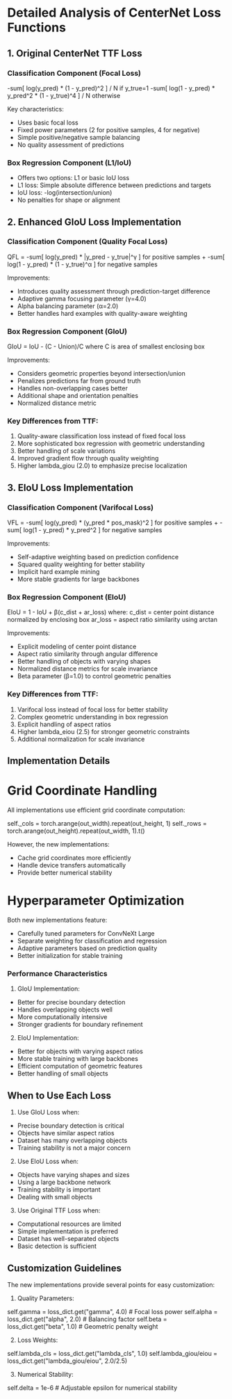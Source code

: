 # Detailed Analysis of CenterNet Loss Functions

## 1. Original CenterNet TTF Loss

### Classification Component (Focal Loss)

-sum[ log(y_pred) * (1 - y_pred)^2 ] / N if y_true=1
-sum[ log(1 - y_pred) * y_pred^2 * (1 - y_true)^4 ] / N otherwise


Key characteristics:
- Uses basic focal loss
- Fixed power parameters (2 for positive samples, 4 for negative)
- Simple positive/negative sample balancing
- No quality assessment of predictions

### Box Regression Component (L1/IoU)
- Offers two options: L1 or basic IoU loss
- L1 loss: Simple absolute difference between predictions and targets
- IoU loss: -log(intersection/union)
- No penalties for shape or alignment

## 2. Enhanced GIoU Loss Implementation

### Classification Component (Quality Focal Loss)

QFL = -sum[ log(y_pred) * |y_pred - y_true|^γ ] for positive samples
    + -sum[ log(1 - y_pred) * (1 - y_true)^α ] for negative samples


Improvements:
- Introduces quality assessment through prediction-target difference
- Adaptive gamma focusing parameter (γ=4.0)
- Alpha balancing parameter (α=2.0)
- Better handles hard examples with quality-aware weighting

### Box Regression Component (GIoU)

GIoU = IoU - (C - Union)/C
where C is area of smallest enclosing box


Improvements:
- Considers geometric properties beyond intersection/union
- Penalizes predictions far from ground truth
- Handles non-overlapping cases better
- Additional shape and orientation penalties
- Normalized distance metric

### Key Differences from TTF:
1. Quality-aware classification loss instead of fixed focal loss
2. More sophisticated box regression with geometric understanding
3. Better handling of scale variations
4. Improved gradient flow through quality weighting
5. Higher lambda_giou (2.0) to emphasize precise localization

## 3. EIoU Loss Implementation

### Classification Component (Varifocal Loss)

VFL = -sum[ log(y_pred) * (y_pred * pos_mask)^2 ] for positive samples
    + -sum[ log(1 - y_pred) * y_pred^2 ] for negative samples


Improvements:
- Self-adaptive weighting based on prediction confidence
- Squared quality weighting for better stability
- Implicit hard example mining
- More stable gradients for large backbones

### Box Regression Component (EIoU)

EIoU = 1 - IoU + β(c_dist + ar_loss)
where:
c_dist = center point distance normalized by enclosing box
ar_loss = aspect ratio similarity using arctan


Improvements:
- Explicit modeling of center point distance
- Aspect ratio similarity through angular difference
- Better handling of objects with varying shapes
- Normalized distance metrics for scale invariance
- Beta parameter (β=1.0) to control geometric penalties

### Key Differences from TTF:
1. Varifocal loss instead of focal loss for better stability
2. Complex geometric understanding in box regression
3. Explicit handling of aspect ratios
4. Higher lambda_eiou (2.5) for stronger geometric constraints
5. Additional normalization for scale invariance

## Implementation Details

# Grid Coordinate Handling

All implementations use efficient grid coordinate computation:

self._cols = torch.arange(out_width).repeat(out_height, 1)
self._rows = torch.arange(out_height).repeat(out_width, 1).t()


However, the new implementations:
- Cache grid coordinates more efficiently
- Handle device transfers automatically
- Provide better numerical stability

# Hyperparameter Optimization

Both new implementations feature:
- Carefully tuned parameters for ConvNeXt Large
- Separate weighting for classification and regression
- Adaptive parameters based on prediction quality
- Better initialization for stable training

### Performance Characteristics

1. GIoU Implementation:
- Better for precise boundary detection
- Handles overlapping objects well
- More computationally intensive
- Stronger gradients for boundary refinement

2. EIoU Implementation:
- Better for objects with varying aspect ratios
- More stable training with large backbones
- Efficient computation of geometric features
- Better handling of small objects

## When to Use Each Loss

1. Use GIoU Loss when:
- Precise boundary detection is critical
- Objects have similar aspect ratios
- Dataset has many overlapping objects
- Training stability is not a major concern

2. Use EIoU Loss when:
- Objects have varying shapes and sizes
- Using a large backbone network
- Training stability is important
- Dealing with small objects

3. Use Original TTF Loss when:
- Computational resources are limited
- Simple implementation is preferred
- Dataset has well-separated objects
- Basic detection is sufficient

## Customization Guidelines

The new implementations provide several points for easy customization:

1. Quality Parameters:

self.gamma = loss_dict.get("gamma", 4.0)  # Focal loss power
self.alpha = loss_dict.get("alpha", 2.0)  # Balancing factor
self.beta = loss_dict.get("beta", 1.0)    # Geometric penalty weight


2. Loss Weights:

self.lambda_cls = loss_dict.get("lambda_cls", 1.0)
self.lambda_giou/eiou = loss_dict.get("lambda_giou/eiou", 2.0/2.5)


3. Numerical Stability:

self.delta = 1e-6  # Adjustable epsilon for numerical stability
